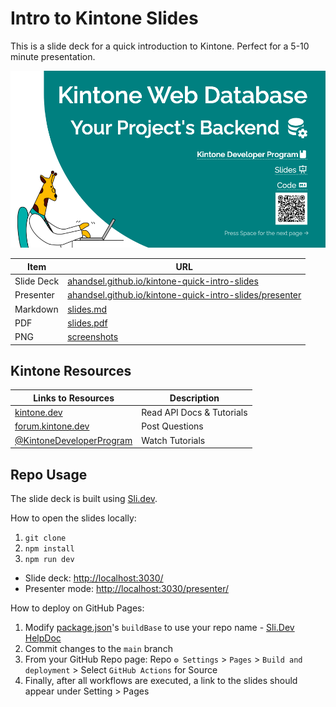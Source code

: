 # Intro to Kintone Slides

This is a slide deck for a quick introduction to Kintone. Perfect for a 5-10 minute presentation.

![Slide 1](screenshots/01.png)

| Item       | URL                                                                                                                                           |
| ---------- | --------------------------------------------------------------------------------------------------------------------------------------------- |
| Slide Deck | [ahandsel.github.io/kintone-quick-intro-slides](https://ahandsel.github.io/kintone-quick-intro-slides/)                     |
| Presenter  | [ahandsel.github.io/kintone-quick-intro-slides/presenter](https://ahandsel.github.io/kintone-quick-intro-slides/presenter/) |
| Markdown   | [slides.md](slides.md)                                                                                                                        |
| PDF        | [slides.pdf](slides.pdf)                                                                                                                      |
| PNG        | [screenshots](screenshots)                                                                                                                    |

## Kintone Resources

| Links to Resources                                                           | Description               |
| ---------------------------------------------------------------------------- | ------------------------- |
| [kintone.dev](https://kintone.dev/)                                          | Read API Docs & Tutorials |
| [forum.kintone.dev](https://forum.kintone.dev/)                              | Post Questions            |
| [@KintoneDeveloperProgram](https://www.youtube.com/@KintoneDeveloperProgram) | Watch Tutorials           |

## Repo Usage

The slide deck is built using [Sli.dev](https://sli.dev/).

How to open the slides locally:

1. `git clone`
1. `npm install`
1. `npm run dev`

* Slide deck: <http://localhost:3030/>
* Presenter mode: <http://localhost:3030/presenter/>

How to deploy on GitHub Pages:

1. Modify [package.json](package.json)'s `buildBase` to use your repo name - [Sli.Dev HelpDoc](https://sli.dev/guide/hosting.html#github-pages)
1. Commit changes to the `main` branch
1. From your GitHub Repo page: Repo `⚙️ Settings` > `Pages` > `Build and deployment` > Select `GitHub Actions` for Source
1. Finally, after all workflows are executed, a link to the slides should appear under Setting > Pages
